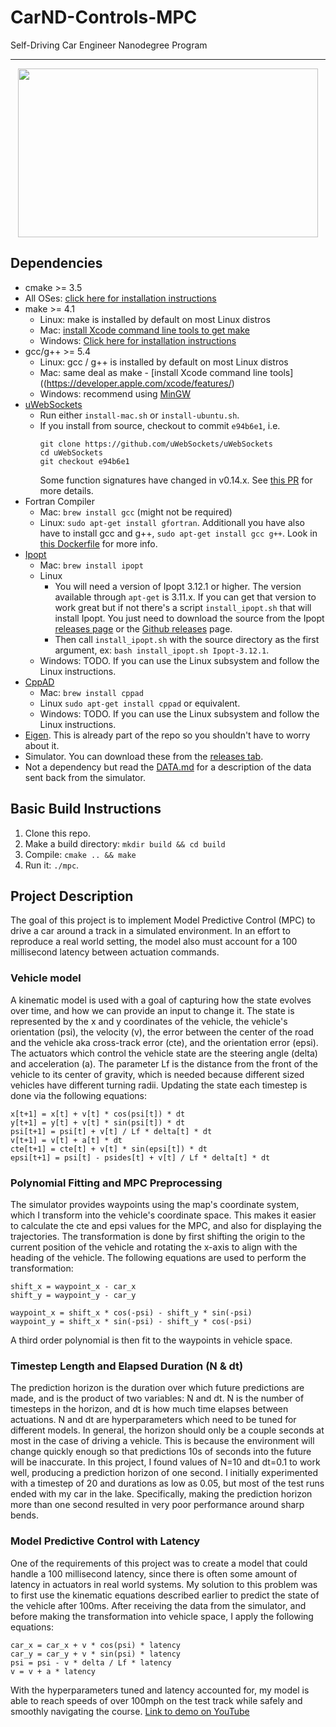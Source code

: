 # CarND-Controls-MPC
Self-Driving Car Engineer Nanodegree Program

---
<p align="center">
  <img width="480" height="270" src="demo/MPC-demo.gif">
</p>

## Dependencies

* cmake >= 3.5
 * All OSes: [click here for installation instructions](https://cmake.org/install/)
* make >= 4.1
  * Linux: make is installed by default on most Linux distros
  * Mac: [install Xcode command line tools to get make](https://developer.apple.com/xcode/features/)
  * Windows: [Click here for installation instructions](http://gnuwin32.sourceforge.net/packages/make.htm)
* gcc/g++ >= 5.4
  * Linux: gcc / g++ is installed by default on most Linux distros
  * Mac: same deal as make - [install Xcode command line tools]((https://developer.apple.com/xcode/features/)
  * Windows: recommend using [MinGW](http://www.mingw.org/)
* [uWebSockets](https://github.com/uWebSockets/uWebSockets)
  * Run either `install-mac.sh` or `install-ubuntu.sh`.
  * If you install from source, checkout to commit `e94b6e1`, i.e.
    ```
    git clone https://github.com/uWebSockets/uWebSockets
    cd uWebSockets
    git checkout e94b6e1
    ```
    Some function signatures have changed in v0.14.x. See [this PR](https://github.com/udacity/CarND-MPC-Project/pull/3) for more details.
* Fortran Compiler
  * Mac: `brew install gcc` (might not be required)
  * Linux: `sudo apt-get install gfortran`. Additionall you have also have to install gcc and g++, `sudo apt-get install gcc g++`. Look in [this Dockerfile](https://github.com/udacity/CarND-MPC-Quizzes/blob/master/Dockerfile) for more info.
* [Ipopt](https://projects.coin-or.org/Ipopt)
  * Mac: `brew install ipopt`
  * Linux
    * You will need a version of Ipopt 3.12.1 or higher. The version available through `apt-get` is 3.11.x. If you can get that version to work great but if not there's a script `install_ipopt.sh` that will install Ipopt. You just need to download the source from the Ipopt [releases page](https://www.coin-or.org/download/source/Ipopt/) or the [Github releases](https://github.com/coin-or/Ipopt/releases) page.
    * Then call `install_ipopt.sh` with the source directory as the first argument, ex: `bash install_ipopt.sh Ipopt-3.12.1`.
  * Windows: TODO. If you can use the Linux subsystem and follow the Linux instructions.
* [CppAD](https://www.coin-or.org/CppAD/)
  * Mac: `brew install cppad`
  * Linux `sudo apt-get install cppad` or equivalent.
  * Windows: TODO. If you can use the Linux subsystem and follow the Linux instructions.
* [Eigen](http://eigen.tuxfamily.org/index.php?title=Main_Page). This is already part of the repo so you shouldn't have to worry about it.
* Simulator. You can download these from the [releases tab](https://github.com/udacity/self-driving-car-sim/releases).
* Not a dependency but read the [DATA.md](./DATA.md) for a description of the data sent back from the simulator.


## Basic Build Instructions


1. Clone this repo.
2. Make a build directory: `mkdir build && cd build`
3. Compile: `cmake .. && make`
4. Run it: `./mpc`.


## Project Description

The goal of this project is to implement Model Predictive Control (MPC) to drive a car around a track in a simulated environment. In an effort to reproduce a real world setting, the model also must account for a 100 millisecond latency between actuation commands.

### Vehicle model

A kinematic model is used with a goal of capturing how the state evolves over time, and how we can provide an input to change it. The state is represented by the x and y coordinates of the vehicle, the vehicle's orientation (psi), the velocity (v), the error between the center of the road and the vehicle aka cross-track error (cte), and the orientation error (epsi). The actuators which control the vehicle state are the steering angle (delta) and acceleration (a). The parameter Lf is the distance from the front of the vehicle to its center of gravity, which is needed because different sized vehicles have different turning radii. Updating the state each timestep is done via the following equations:
```
x[t+1] = x[t] + v[t] * cos(psi[t]) * dt
y[t+1] = y[t] + v[t] * sin(psi[t]) * dt
psi[t+1] = psi[t] + v[t] / Lf * delta[t] * dt
v[t+1] = v[t] + a[t] * dt
cte[t+1] = cte[t] + v[t] * sin(epsi[t]) * dt
epsi[t+1] = psi[t] - psides[t] + v[t] / Lf * delta[t] * dt
```

### Polynomial Fitting and MPC Preprocessing

The simulator provides waypoints using the map's coordinate system, which I transform into the vehicle's coordinate space. This makes it easier to calculate the cte and epsi values for the MPC, and also for displaying the trajectories. The transformation is done by first shifting the origin to the current position of the vehicle and rotating the x-axis to align with the heading of the vehicle. The following equations are used to perform the transformation:
```
shift_x = waypoint_x - car_x
shift_y = waypoint_y - car_y

waypoint_x = shift_x * cos(-psi) - shift_y * sin(-psi)
waypoint_y = shift_x * sin(-psi) - shift_y * cos(-psi)
```
A third order polynomial is then fit to the waypoints in vehicle space.

### Timestep Length and Elapsed Duration (N & dt)

The prediction horizon is the duration over which future predictions are made, and is the product of two variables: N and dt. N is the number of timesteps in the horizon, and dt is how much time elapses between actuations. N and dt are hyperparameters which need to be tuned for different models. In general, the horizon should only be a couple seconds at most in the case of driving a vehicle. This is because the environment will change quickly enough so that predictions 10s of seconds into the future will be inaccurate. In this project, I found values of N=10 and dt=0.1 to work well, producing a prediction horizon of one second. I initially experimented with a timestep of 20 and durations as low as 0.05, but most of the test runs ended with my car in the lake. Specifically, making the prediction horizon more than one second resulted in very poor performance around sharp bends.

### Model Predictive Control with Latency

One of the requirements of this project was to create a model that could handle a 100 millisecond latency, since there is often some amount of latency in actuators in real world systems. My solution to this problem was to first use the kinematic equations described earlier to predict the state of the vehicle after 100ms. After receiving the data from the simulator, and before making the transformation into vehicle space, I apply the following equations:
```
car_x = car_x + v * cos(psi) * latency
car_y = car_y + v * sin(psi) * latency
psi = psi - v * delta / Lf * latency
v = v + a * latency
```
With the hyperparameters tuned and latency accounted for, my model is able to reach speeds of over 100mph on the test track while safely and smoothly navigating the course. [Link to demo on YouTube](https://www.youtube.com/watch?v=Va-4HuDMhfo)
